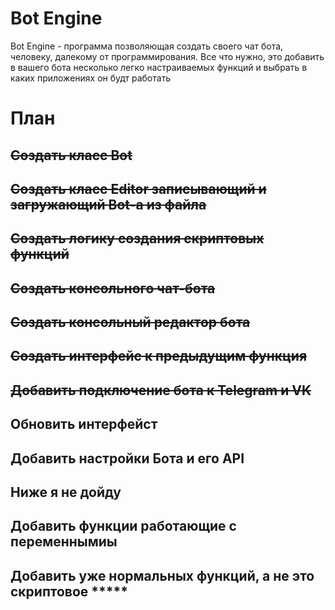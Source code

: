 Bot Engine
=================

Bot Engine - программа позволяющая создать своего чат бота, человеку, далекому от программирования. Все что нужно, это добавить в вашего бота несколько легко настраиваемых функций и выбрать в каких приложениях он будт работать

# План
## ~~Создать класс Bot~~
## ~~Создать класс Editor записывающий и загружающий Bot-а из файла~~
## ~~Создать логику создания скриптовых функций~~
## ~~Создать консольного чат-бота~~
## ~~Создать консольный редактор бота~~
## ~~Создать интерфейс к предыдущим функция~~
## ~~Добавить подключение бота к Telegram и VK~~
## Обновить интерфейст
## Добавить настройки Бота и его API  
## Ниже я не дойду
## Добавить функции работающие с переменнымиы
## Добавить уже нормальных функций, а не это скриптовое *****
